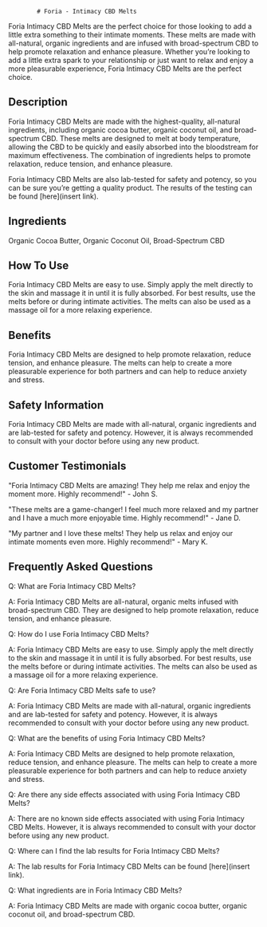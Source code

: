 
            # Foria - Intimacy CBD Melts
            
Foria Intimacy CBD Melts are the perfect choice for those looking to add a little extra something to their intimate moments. These melts are made with all-natural, organic ingredients and are infused with broad-spectrum CBD to help promote relaxation and enhance pleasure. Whether you’re looking to add a little extra spark to your relationship or just want to relax and enjoy a more pleasurable experience, Foria Intimacy CBD Melts are the perfect choice.

## Description 

Foria Intimacy CBD Melts are made with the highest-quality, all-natural ingredients, including organic cocoa butter, organic coconut oil, and broad-spectrum CBD. These melts are designed to melt at body temperature, allowing the CBD to be quickly and easily absorbed into the bloodstream for maximum effectiveness. The combination of ingredients helps to promote relaxation, reduce tension, and enhance pleasure. 

Foria Intimacy CBD Melts are also lab-tested for safety and potency, so you can be sure you’re getting a quality product. The results of the testing can be found [here](insert link).

## Ingredients

Organic Cocoa Butter, Organic Coconut Oil, Broad-Spectrum CBD

## How To Use

Foria Intimacy CBD Melts are easy to use. Simply apply the melt directly to the skin and massage it in until it is fully absorbed. For best results, use the melts before or during intimate activities. The melts can also be used as a massage oil for a more relaxing experience.

## Benefits

Foria Intimacy CBD Melts are designed to help promote relaxation, reduce tension, and enhance pleasure. The melts can help to create a more pleasurable experience for both partners and can help to reduce anxiety and stress.

## Safety Information

Foria Intimacy CBD Melts are made with all-natural, organic ingredients and are lab-tested for safety and potency. However, it is always recommended to consult with your doctor before using any new product.

## Customer Testimonials

"Foria Intimacy CBD Melts are amazing! They help me relax and enjoy the moment more. Highly recommend!" - John S.

"These melts are a game-changer! I feel much more relaxed and my partner and I have a much more enjoyable time. Highly recommend!" - Jane D.

"My partner and I love these melts! They help us relax and enjoy our intimate moments even more. Highly recommend!" - Mary K.

## Frequently Asked Questions

Q: What are Foria Intimacy CBD Melts?

A: Foria Intimacy CBD Melts are all-natural, organic melts infused with broad-spectrum CBD. They are designed to help promote relaxation, reduce tension, and enhance pleasure.

Q: How do I use Foria Intimacy CBD Melts?

A: Foria Intimacy CBD Melts are easy to use. Simply apply the melt directly to the skin and massage it in until it is fully absorbed. For best results, use the melts before or during intimate activities. The melts can also be used as a massage oil for a more relaxing experience.

Q: Are Foria Intimacy CBD Melts safe to use?

A: Foria Intimacy CBD Melts are made with all-natural, organic ingredients and are lab-tested for safety and potency. However, it is always recommended to consult with your doctor before using any new product.

Q: What are the benefits of using Foria Intimacy CBD Melts?

A: Foria Intimacy CBD Melts are designed to help promote relaxation, reduce tension, and enhance pleasure. The melts can help to create a more pleasurable experience for both partners and can help to reduce anxiety and stress.

Q: Are there any side effects associated with using Foria Intimacy CBD Melts?

A: There are no known side effects associated with using Foria Intimacy CBD Melts. However, it is always recommended to consult with your doctor before using any new product.

Q: Where can I find the lab results for Foria Intimacy CBD Melts?

A: The lab results for Foria Intimacy CBD Melts can be found [here](insert link).

Q: What ingredients are in Foria Intimacy CBD Melts?

A: Foria Intimacy CBD Melts are made with organic cocoa butter, organic coconut oil, and broad-spectrum CBD.